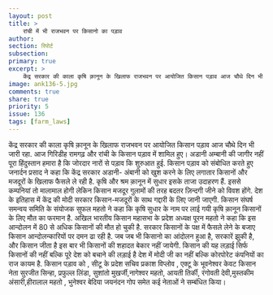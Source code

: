 ```yaml
---
layout: post
title: >
    रांची में भी राजभवन पर किसानो का पड़ाव
author: 
section: रिपोर्ट
subsection:
primary: true
excerpt: >
    केंद्र सरकार की काला कृषि क़ानून के खिलाफ राजभवन पर आयोजित किसान पड़ाव आज चौथे दिन भी जारी रहा. आज गिरिडीह, रामगढ़ और रांची के किसान पड़ाव में शामिल हुए।
image: ank136-5.jpg
comments: true
share: true
priority: 5
issue: 136
tags: [farm_laws]
---
```


केंद्र सरकार की काला कृषि क़ानून के खिलाफ राजभवन पर आयोजित किसान पड़ाव आज चौथे दिन भी जारी रहा. आज गिरिडीह रामगढ़ और रांची के किसान पड़ाव में शामिल हुए। अडानी अम्बानी की जागीर नहीं पूरा हिंदुस्तान हमारा है कि जोरदार नारों से पड़ाव कि शुरुआत हुई. किसान पड़ाव को संबोधित करते हुए जनार्दन प्रसाद ने कहा कि  केंद्र सरकार  अडानी- अंबानी को खुश करने के लिए लगातार किसानों और मजदूरों के खिलाफ फैसले ले रही है. कृषि और श्रम क़ानून में सुधार इसके ताजा उदाहरण हैं. इससे कम्पनियां तो मालामाल होगी लेकिन किसान मजदूर गुलामों की तरह बदतर ज़िन्दगी जीने को विवश होंगे. देश के इतिहास में केंद्र की मोदी सरकार किसान-मजदूरों के साथ गद्दारी के लिए जानी जाएगी. 
किसान संघर्ष समन्वय समिति के संयोजक सुफल महतो ने कहा कि  कृषि सुधार के नाम पर लाई गयी कृषि क़ानून किसानों के लिए मौत का फरमान है. 
अखिल भारतीय किसान महासभा के प्रदेश अध्यक्ष पूरन महतो ने कहा कि इस आन्दोलन में 80 से अधिक किसानों की मौत हो चुकी है. सरकार किसानों के पक्ष में फैसले लेने के बजाए किसान आन्दोलन्कारियों पर दमन ढा रही है. जब जब भी किसानो का आंदोलन हुआ है, सरकारें झुकी है, और किसान जीता है इस बार भी किसानों की शहादत बेकार नहीं जायेगी. 
किसान की यह लड़ाई सिर्फ किसानों की नहीं बल्कि पूरे देश को बचाने की लड़ाई है देश में मोदी जी का नहीं बल्कि कोरपोरेट कंपनियों का राज कायम है. 
किसान पड़ाव को , सीटू के प्रदेश सचिव प्रकाश विप्लोव , एक्टू के भूवनेश्वर केवट किसान नेता सुरजीत सिन्हा, प्रफुल्ल लिंडा, सुशांतो मुखर्जी,नागेश्वर महतो, आयती तिर्की, रंगोवती देवी,मुस्तकीम अंसारी,हीरालाल महतो , भुनेश्वर बेदिया जयनंदन गोप समेत कई नेताओं ने सम्बंधित किया।
